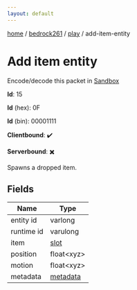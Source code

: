 ```yaml
---
layout: default
---
```


[home](/)  /  [bedrock261](/protocol/bedrock261)  /  [play](/protocol/bedrock261/play)  /  add-item-entity

# Add item entity

Encode/decode this packet in [Sandbox](../../../sandbox/bedrock261#Play.AddItemEntity)

**Id**: 15

**Id** (hex): 0F

**Id** (bin): 00001111

**Clientbound**: ✔️

**Serverbound**: ✖️

Spawns a dropped item.

## Fields

Name | Type
---|---
entity id | varlong
runtime id | varulong
item | [slot](/protocol/bedrock261/types/slot)
position | float&lt;xyz&gt;
motion | float&lt;xyz&gt;
metadata | [metadata](/protocol/bedrock261/metadata)
